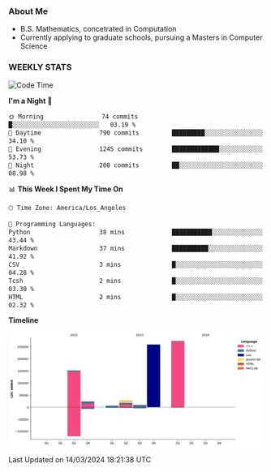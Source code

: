 ### About Me

- B.S. Mathematics, concetrated in Computation
- Currently applying to graduate schools, pursuing a Masters in Computer Science


### WEEKLY STATS
<!--START_SECTION:waka-->
![Code Time](http://img.shields.io/badge/Code%20Time-52%20hrs%2032%20mins-blue)

**I'm a Night 🦉** 

```text
🌞 Morning                74 commits          █░░░░░░░░░░░░░░░░░░░░░░░░   03.19 % 
🌆 Daytime                790 commits         █████████░░░░░░░░░░░░░░░░   34.10 % 
🌃 Evening                1245 commits        █████████████░░░░░░░░░░░░   53.73 % 
🌙 Night                  208 commits         ██░░░░░░░░░░░░░░░░░░░░░░░   08.98 % 
```


📊 **This Week I Spent My Time On** 

```text
🕑︎ Time Zone: America/Los_Angeles

💬 Programming Languages: 
Python                   38 mins             ███████████░░░░░░░░░░░░░░   43.44 % 
Markdown                 37 mins             ██████████░░░░░░░░░░░░░░░   41.92 % 
CSV                      3 mins              █░░░░░░░░░░░░░░░░░░░░░░░░   04.28 % 
Tcsh                     2 mins              █░░░░░░░░░░░░░░░░░░░░░░░░   03.30 % 
HTML                     2 mins              █░░░░░░░░░░░░░░░░░░░░░░░░   02.32 % 
```

**Timeline**

![Lines of Code chart](https://raw.githubusercontent.com/nickocruzm/nickocruzm/main/assets/bar_graph.png)


 Last Updated on 14/03/2024 18:21:38 UTC
<!--END_SECTION:waka-->
